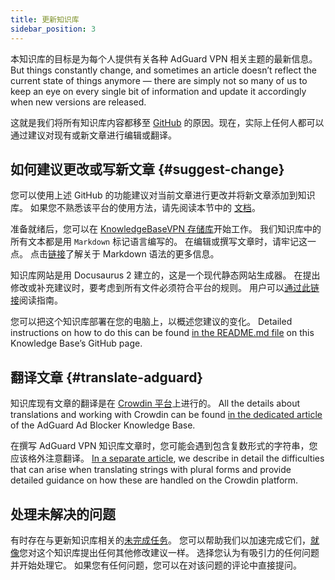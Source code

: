 ```yaml
---
title: 更新知识库
sidebar_position: 3
---
```


本知识库的目标是为每个人提供有关各种 AdGuard VPN 相关主题的最新信息。 But things constantly change, and sometimes an article doesn’t reflect the current state of things anymore — there are simply not so many of us to keep an eye on every single bit of information and update it accordingly when new versions are released.

这就是我们将所有知识库内容都移至 [GitHub](https://github.com/AdguardTeam/KnowledgeBaseVPN) 的原因。现在，实际上任何人都可以通过建议对现有或新文章进行编辑或翻译。

## 如何建议更改或写新文章 {#suggest-change}

您可以使用上述 GitHub 的功能建议对当前文章进行更改并将新文章添加到知识库。 如果您不熟悉该平台的使用方法，请先阅读本节中的 [文档](https://docs.github.com/en)。

准备就绪后，您可以在 [KnowledgeBaseVPN 存储库](https://github.com/AdguardTeam/KnowledgeBaseVPN)开始工作。 我们知识库中的所有文本都是用 `Markdown` 标记语言编写的。 在编辑或撰写文章时，请牢记这一点。 点击[链接](https://docs.github.com/en/get-started/writing-on-github/getting-started-with-writing-and-formatting-on-github/basic-writing-and-formatting-syntax)了解关于 Markdown 语法的更多信息。

知识库网站是用 Docusaurus 2 建立的，这是一个现代静态网站生成器。 在提出修改或补充建议时，要考虑到所有文件必须符合平台的规则。 用户可以[通过此链接](https://docusaurus.io/docs/category/guides)阅读指南。

您可以把这个知识库部署在您的电脑上，以概述您建议的变化。 Detailed instructions on how to do this can be found [in the README.md file](https://github.com/AdguardTeam/KnowledgeBaseVPN/blob/main/README) on this Knowledge Base’s GitHub page.

## 翻译文章 {#translate-adguard}

知识库现有文章的翻译是在 [Crowdin 平台](https://crowdin.com/project/adguard-vpn-knowledge-base)上进行的。 All the details about translations and working with Crowdin can be found [in the dedicated article](https://adguard.com/kb/miscellaneous/contribute/translate/program/) of the AdGuard Ad Blocker Knowledge Base.

在撰写 AdGuard VPN 知识库文章时，您可能会遇到包含复数形式的字符串，您应该格外注意翻译。 [In a separate article](https://adguard.com/kb/miscellaneous/contribute/translate/plural-forms/), we describe in detail the difficulties that can arise when translating strings with plural forms and provide detailed guidance on how these are handled on the Crowdin platform.

## 处理未解决的问题

有时存在与更新知识库相关的[未完成任务](https://github.com/AdguardTeam/KnowledgeBaseVPN/issues/)。 您可以帮助我们以加速完成它们，[就像](#suggest-change)您对这个知识库提出任何其他修改建议一样。 选择您认为有吸引力的任何问题并开始处理它。 如果您有任何问题，您可以在对该问题的评论中直接提问。

